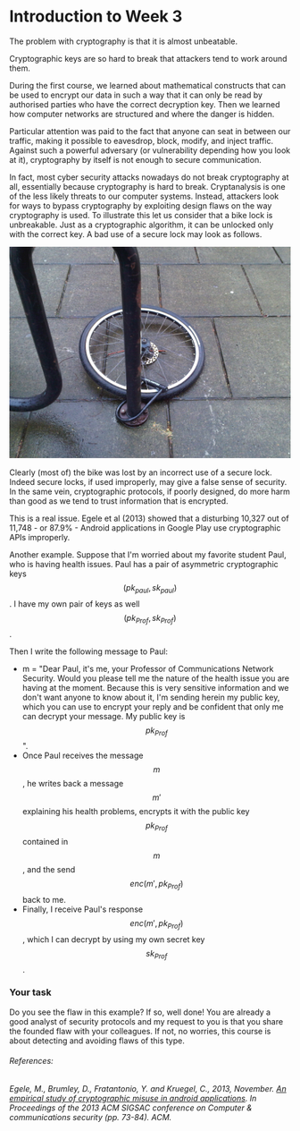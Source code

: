 # Introduction to Week 3

The problem with cryptography is that it is almost unbeatable.

Cryptographic keys are so hard to break that attackers tend to work around them.

During the first course, we learned about mathematical constructs that can be used to encrypt our data in such a way that it can only be read by authorised parties who have the correct decryption key. Then we learned how computer networks are structured and where the danger is hidden.

Particular attention was paid to the fact that anyone can seat in between our traffic, making it possible to eavesdrop, block, modify, and inject traffic. Against such a powerful adversary (or vulnerability depending how you look at it), cryptography by itself is not enough to secure communication.

In fact, most cyber security attacks nowadays do not break cryptography at all, essentially because cryptography is hard to break. Cryptanalysis is one of the less likely threats to our computer systems. Instead, attackers look for ways to bypass cryptography by exploiting design flaws on the way cryptography is used. To illustrate this let us consider that a bike lock is unbreakable. Just as a cryptographic algorithm, it can be unlocked only with the correct key. A bad use of a secure lock may look as follows.

![GitHub Logo](./images/bike_stolen1.jpg)


Clearly (most of) the bike was lost by an incorrect use of a secure lock. Indeed secure locks, if used improperly, may give a false sense of security. In the same vein, cryptographic protocols, if poorly designed, do more harm than good as we tend to trust information that is encrypted. 

This is a real issue.  Egele et al (2013) showed that a disturbing 10,327 out of 11,748 - or 87.9% - Android applications in Google Play use cryptographic APIs improperly. 

Another example. Suppose that I'm worried about my favorite student Paul, who is having health issues. Paul has a pair of asymmetric cryptographic keys $$(pk_{paul}, sk_{paul})$$. I have my own pair of keys as well $$(pk_{Prof}, sk_{Prof})$$. 

Then I write the following message to Paul:

* m = "Dear Paul, it's me, your Professor of Communications Network Security. Would you please tell me the nature of the health issue you are having at the moment. Because this is very sensitive information and we don't want anyone to know about it, I'm sending herein my public key, which you can use to encrypt your reply and be confident that only me can decrypt your message. My public key is $$pk_{Prof}$$".  
* Once Paul receives the message $$m$$, he writes back a message $$m'$$ explaining his health problems, encrypts it with the public key $$pk_{Prof}$$ contained in $$m$$, and the send $$enc(m', pk_{Prof})$$ back to me.
* Finally, I receive Paul's response $$enc(m', pk_{Prof})$$, which I can decrypt by using my own secret key $$sk_{Prof}$$. 

### Your task

Do you see the flaw in this example? If so, well done! You are already a good analyst of security protocols and my request to you is that you share the founded flaw with your colleagues. If not, no worries, this course is about detecting and avoiding flaws of this type. 

###### References:

###### Egele, M., Brumley, D., Fratantonio, Y. and Kruegel, C., 2013, November. [An empirical study of cryptographic misuse in android applications](https://ezproxy.deakin.edu.au/login?qurl=http://dx.doi.org/10.1145/2508859.2516693). In _Proceedings of the 2013 ACM SIGSAC conference on Computer & communications security_ (pp. 73-84). ACM.

